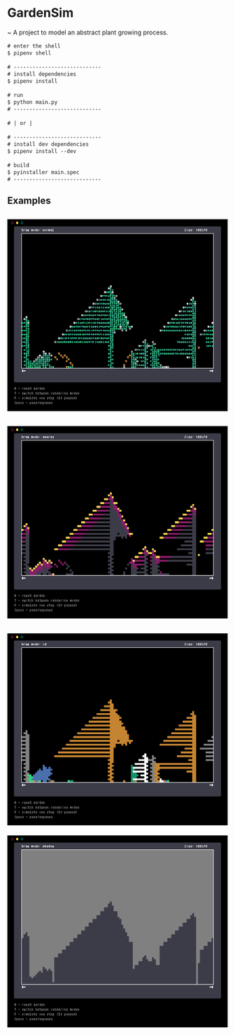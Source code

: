 # GardenSim

~ A project to model an abstract plant growing process.

```shell
# enter the shell
$ pipenv shell

# ----------------------------
# install dependencies
$ pipenv install

# run
$ python main.py
# ----------------------------

# | or |

# ----------------------------
# install dev dependencies
$ pipenv install --dev

# build
$ pyinstaller main.spec
# ----------------------------
```

## Examples

![](.\examples\normal_view.png)
-------------------------------
![](.\examples\energy_view.png)
-------------------------------
![](.\examples\id_view.png)
-------------------------------
![](.\examples\shadow_view.png)